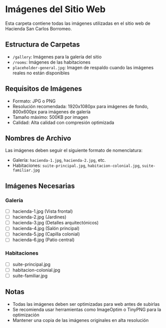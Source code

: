 # Imágenes del Sitio Web

Esta carpeta contiene todas las imágenes utilizadas en el sitio web de Hacienda San Carlos Borromeo.

## Estructura de Carpetas

- `/gallery`: Imágenes para la galería del sitio
- `/rooms`: Imágenes de las habitaciones
- `placeholder-general.jpg`: Imagen de respaldo cuando las imágenes reales no están disponibles

## Requisitos de Imágenes

- Formato: JPG o PNG
- Resolución recomendada: 1920x1080px para imágenes de fondo, 800x600px para imágenes de galería
- Tamaño máximo: 500KB por imagen
- Calidad: Alta calidad con compresión optimizada

## Nombres de Archivo

Las imágenes deben seguir el siguiente formato de nomenclatura:
- Galería: `hacienda-1.jpg`, `hacienda-2.jpg`, etc.
- Habitaciones: `suite-principal.jpg`, `habitacion-colonial.jpg`, `suite-familiar.jpg`

## Imágenes Necesarias

### Galería
- [ ] hacienda-1.jpg (Vista frontal)
- [ ] hacienda-2.jpg (Jardines)
- [ ] hacienda-3.jpg (Detalles arquitectónicos)
- [ ] hacienda-4.jpg (Salón principal)
- [ ] hacienda-5.jpg (Capilla colonial)
- [ ] hacienda-6.jpg (Patio central)

### Habitaciones
- [ ] suite-principal.jpg
- [ ] habitacion-colonial.jpg
- [ ] suite-familiar.jpg

## Notas

- Todas las imágenes deben ser optimizadas para web antes de subirlas
- Se recomienda usar herramientas como ImageOptim o TinyPNG para la optimización
- Mantener una copia de las imágenes originales en alta resolución 